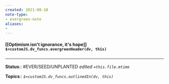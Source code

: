 ```yaml
---
created: 2021-08-10
note-type: 
- evergreen-note
aliases:
- 
---
```


#### [[Optimism isn't ignorance, it's hope]] `$=customJS.dv_funcs.evergreenHeader(dv, this)`



### <hr class="footnote"/>

**Status**:: #EVER/SEED/UNPLANTED 
*edited `=this.file.mtime`*

**Topics**:: 
*`$=customJS.dv_funcs.outlinedIn(dv, this)`*

